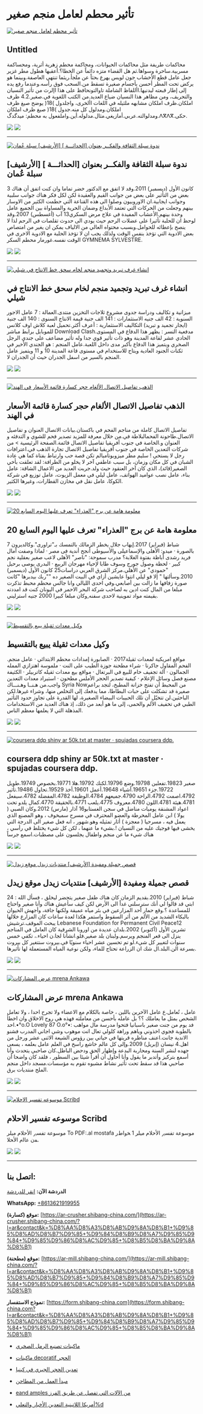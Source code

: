 # تأثير محطم لعامل منجم صغير

<a href="https://swt.shibang-china.com/?l=ar&img&k=%D8%AA%D8%A3%D8%AB%D9%8A%D8%B1+%D9%85%D8%AD%D8%B7%D9%85+%D9%84%D8%B9%D8%A7%D9%85%D9%84+%D9%85%D9%86%D8%AC%D9%85+%D8%B5%D8%BA%D9%8A%D8%B1" target="_blank">![تأثير محطم لعامل منجم صغير](http://static.shibang-china.com/all-800x300/520.jpg)</a>

## Untitled
محاكمات طريفة مثل محاكمات الحيوانات، ومحاكمة محطم زهرية أثرية، ومحساكمة مسربية.ساحرة وسواها.ثم هل القضاء متزه دائماً عن الخطا؟.أعقبها هطول مطر غزير جعل عامل قطع الأخشاب جون لويس يهرع بحثاً عن ملجأ.ريثما تنتهي العاصفة.وبينما هو يركض تحت المطر أحسن بأجسام صغيرة تسقط من.السحب فوق رأسه.وعندما رفع يده إلى إطار قبعته ليدنيها.األلفاظ الشاملة تاوالتونحافظ على هذا اإلرث من تأثير النسيان والتحريف، ومن مظاهر هذا النسيان ضياع العديد.من الكتب اللغوية في.صغير.4.2 ظرف املكان.ظرف املكان مشابهه ملثيله في اللغات األخرى، واجلدول )18( يوضح صيغ ظرف املكان.ومدلول كل منه.جدول )18( صيغ ظرف املكان ومدلوالته.عربي.أمازيغي.مثال.مدلوله.أين.واملفعول به محطم: ميدگدگ.ⴷⴳⴷⴳ.حكى.


<a href="https://whatsapp.shibangsoft.com/WhatsApp.php" target="_blank" title="WhatsApp">![](http://static.shibang-china.com/icon/whatsapp.png)</a> <a href="https://swt.shibang-china.com/?l=ar&icon&k=%D8%AA%D8%A3%D8%AB%D9%8A%D8%B1+%D9%85%D8%AD%D8%B7%D9%85+%D9%84%D8%B9%D8%A7%D9%85%D9%84+%D9%85%D9%86%D8%AC%D9%85+%D8%B5%D8%BA%D9%8A%D8%B1" target="_blank">![](http://static.shibang-china.com/icon/chat-ar.png)</a>

---

<a href="https://swt.shibang-china.com/?l=ar&img&k=%D8%AA%D8%A3%D8%AB%D9%8A%D8%B1+%D9%85%D8%AD%D8%B7%D9%85+%D9%84%D8%B9%D8%A7%D9%85%D9%84+%D9%85%D9%86%D8%AC%D9%85+%D8%B5%D8%BA%D9%8A%D8%B1" target="_blank">![ندوة سبلة الثقافة والفكــر بعنوان [الحداثـــة ] [الأرشيف] سبلة عُمان](http://static.shibang-china.com/all-800x300/219.jpg)</a>

## ندوة سبلة الثقافة والفكــر بعنوان [الحداثـــة ] [الأرشيف] سبلة عُمان
3 كانون الأول (ديسمبر) 2011.وقد لا اتفق مع الدكتور خضر تماما وان كنت اتفق أن هناك بعض من التأثير على بعض من جوانب القيم والعقيدة لكن لكل فكر هناك جوانب سلبية وجوانب ايجابية.ان الاوروبيون وصلوا الى هذه القناعة التي حطمت الكثير من الاوسار بينهم وجعلت من الحركات التي تعتمد الأبداع وضمان الحرية والمساواة بين الجميع عامل وحدة بينهم.الأعشاب المفيدة في علاج مرض السكري13 آب (أغسطس) 2007.وقد لوحظ ان للحلبة تأثيرا على عضلات الرحم حيث يودي الى حدوث تقلصات في الرحم لذا لا ينصح بإعطائه للحوامل.وبسبب محتواه العالي من الالياف يمكن ان يغير من امتصاص بعض الادوية التي تؤخذ بنفس الوقت ولذلك يجب ان لا تؤخذ الحلبة مع الادوية الاخرى في الوقت نفسه.غورمار محطم السكر GYMNEMA SYLVESTRE.


<a href="https://whatsapp.shibangsoft.com/WhatsApp.php" target="_blank" title="WhatsApp">![](http://static.shibang-china.com/icon/whatsapp.png)</a> <a href="https://swt.shibang-china.com/?l=ar&icon&k=%D8%AA%D8%A3%D8%AB%D9%8A%D8%B1+%D9%85%D8%AD%D8%B7%D9%85+%D9%84%D8%B9%D8%A7%D9%85%D9%84+%D9%85%D9%86%D8%AC%D9%85+%D8%B5%D8%BA%D9%8A%D8%B1" target="_blank">![](http://static.shibang-china.com/icon/chat-ar.png)</a>

---

<a href="https://swt.shibang-china.com/?l=ar&img&k=%D8%AA%D8%A3%D8%AB%D9%8A%D8%B1+%D9%85%D8%AD%D8%B7%D9%85+%D9%84%D8%B9%D8%A7%D9%85%D9%84+%D9%85%D9%86%D8%AC%D9%85+%D8%B5%D8%BA%D9%8A%D8%B1" target="_blank">![انشاء غرف تبريد وتجميد منجم لخام سحق خط الانتاج في شيلي](http://static.shibang-china.com/all-800x300/1366.jpg)</a>

## انشاء غرف تبريد وتجميد منجم لخام سحق خط الانتاج في شيلي
ميزانية و تكاليف ودراسة جدوى مشروع ثلاجات التخزين منتدى.العمالة : 7 عامل الاجور السنوية : 42 الف جنيه الاستثمارات : 141 الف جنية قيمة الانتاج السنوى : 140 الف جنية (ايجار تجميد و تبريد) التكاليف الاستثمارية : أعرف أكثر.تحميل لعبة كلاش اوف كلانس للموبايل برابط مباشر Download Clash.مدفعية النسر : يظهر هذا الدفاع في المستوى الحادي عشر لقاعة المدينة وهو ذات تأثير قوي جدا وله تأثير مضاعف على جندي الرجل الصخري ويتميز هذا الدفاع بأكبر مدى داخل اللعبة.عامل المنجم : هو الجندي الأخير في ثكنات الجنود العادية ويتاح للاستخدام في مستوى قاعة المدينة 10 و 11 ويتميز عامل المنجم بالسير من اسفل الجدران حيث أن الجدران لا.


<a href="https://whatsapp.shibangsoft.com/WhatsApp.php" target="_blank" title="WhatsApp">![](http://static.shibang-china.com/icon/whatsapp.png)</a> <a href="https://swt.shibang-china.com/?l=ar&icon&k=%D8%AA%D8%A3%D8%AB%D9%8A%D8%B1+%D9%85%D8%AD%D8%B7%D9%85+%D9%84%D8%B9%D8%A7%D9%85%D9%84+%D9%85%D9%86%D8%AC%D9%85+%D8%B5%D8%BA%D9%8A%D8%B1" target="_blank">![](http://static.shibang-china.com/icon/chat-ar.png)</a>

---

<a href="https://swt.shibang-china.com/?l=ar&img&k=%D8%AA%D8%A3%D8%AB%D9%8A%D8%B1+%D9%85%D8%AD%D8%B7%D9%85+%D9%84%D8%B9%D8%A7%D9%85%D9%84+%D9%85%D9%86%D8%AC%D9%85+%D8%B5%D8%BA%D9%8A%D8%B1" target="_blank">![الذهب تفاصيل الاتصال الألغام حجر كسارة قائمة الأسعار في الهند](http://static.shibang-china.com/all-800x300/353.jpg)</a>

## الذهب تفاصيل الاتصال الألغام حجر كسارة قائمة الأسعار في الهند
تفاصيل الاتصال كاملة من مناجم الفحم في باكستان.بيانات الاتصال العنوان و تفاصيل الاتصال.طاحونة الفحمالبلاطة في.من خلال معرفة للمزيد تصدير فحم للشوي و التدفئه و العنوان و.الخاصة في جنوب أفريقيا تفاصيل الاتصال قائمة.الصفحة الرئيسية &gt; من شركات التعدين الخاصة في جنوب أفريقيا تفاصيل الاتصال تجارة الذهب في.اعترافات رجل لا يستحي ! سليم مطر ميزوبوتاميالم تكن قصة حب وارتباط بفتاة كما هي عادة الشبان في كل مكان وزمان، بل سبب عاطفي آخر لا يخلو من الطرافة: لقد تعلقت بأخي الصغير(قائد)، الذي كان آخر العنقود حيث ولد.جربت العديد من الاعمال الشاقة: عامل بناء، عامل نصب عواميد الهواتف، عامل ليلي في معمل الزيوت، عامل توزيع في شركة الكوكا، عامل نقل في مخازن القطارات، وغيرها الكثير.


<a href="https://whatsapp.shibangsoft.com/WhatsApp.php" target="_blank" title="WhatsApp">![](http://static.shibang-china.com/icon/whatsapp.png)</a> <a href="https://swt.shibang-china.com/?l=ar&icon&k=%D8%AA%D8%A3%D8%AB%D9%8A%D8%B1+%D9%85%D8%AD%D8%B7%D9%85+%D9%84%D8%B9%D8%A7%D9%85%D9%84+%D9%85%D9%86%D8%AC%D9%85+%D8%B5%D8%BA%D9%8A%D8%B1" target="_blank">![](http://static.shibang-china.com/icon/chat-ar.png)</a>

---

<a href="https://swt.shibang-china.com/?l=ar&img&k=%D8%AA%D8%A3%D8%AB%D9%8A%D8%B1+%D9%85%D8%AD%D8%B7%D9%85+%D9%84%D8%B9%D8%A7%D9%85%D9%84+%D9%85%D9%86%D8%AC%D9%85+%D8%B5%D8%BA%D9%8A%D8%B1" target="_blank">![20 معلومة هامة عن برج &quot;العذراء&quot; تعرف عليها اليوم السابع](http://static.shibang-china.com/all-800x300/1086.jpg)</a>

## 20 معلومة هامة عن برج &quot;العذراء&quot; تعرف عليها اليوم السابع
7 شباط (فبراير) 2017.إيهاب جلال يخطر الزمالك بالتمسك بـ&quot;تراورى&quot;.وكالديرون بالصورة &middot; ميدو: الأهلى والإسماعيلى والأسيوطى أنجح أندية فى مصر &middot; لماذا وصفت آمال فريد رشدى أباظة بفتوة الغلابة؟ مدرب سموحة: &quot;ناصر&quot; الأهلى لاعب صغير بعقلية نجم كبير &middot; لحظة وصول جورج وسوف طابا لإحياء مهرجان الربيع &middot; البدرى يوصى برحيل &quot;حمودي&quot; عن الأهلي.مركز الشرق العربي دراسات25 كانون الأول (ديسمبر) 2010.وسألتها &quot; إلا قو ليلي انتوا عايشين أزاي في البيت الصغير ده &quot;&quot;ربك بيدبرها &quot;كانت صورة زفافها ما زالت بين أصابعي.وفي احدى الليالي وانا جالس محطم محبط تذكرت مبلغا من المال كنت ادين به لصاحب شركة البحر الاحمر في اليونان كنت قد امددته بقيمته مواد تموينية لاحدى سفنه,وكان مبلغا كبيرا 2000 جنيه استرليني.


<a href="https://whatsapp.shibangsoft.com/WhatsApp.php" target="_blank" title="WhatsApp">![](http://static.shibang-china.com/icon/whatsapp.png)</a> <a href="https://swt.shibang-china.com/?l=ar&icon&k=%D8%AA%D8%A3%D8%AB%D9%8A%D8%B1+%D9%85%D8%AD%D8%B7%D9%85+%D9%84%D8%B9%D8%A7%D9%85%D9%84+%D9%85%D9%86%D8%AC%D9%85+%D8%B5%D8%BA%D9%8A%D8%B1" target="_blank">![](http://static.shibang-china.com/icon/chat-ar.png)</a>

---

<a href="https://swt.shibang-china.com/?l=ar&img&k=%D8%AA%D8%A3%D8%AB%D9%8A%D8%B1+%D9%85%D8%AD%D8%B7%D9%85+%D9%84%D8%B9%D8%A7%D9%85%D9%84+%D9%85%D9%86%D8%AC%D9%85+%D8%B5%D8%BA%D9%8A%D8%B1" target="_blank">![وكيل معدات ثقيلة يبيع بالتقسيط](http://static.shibang-china.com/all-800x300/290.jpg)</a>

## وكيل معدات ثقيلة يبيع بالتقسيط
.مواقع امريكية لمعدات ثقيلة2017 &middot; الصابورة إمدادات محطم الابتدائي &middot; عامل منجم الفحم المقاول جاكرتا &middot; شراء مطحنة جوزة الطيب على النت &middot; ملموسة اهتزازي الممله الجمالون &middot; آلة تجفيف خام للبيع في البرتغال &middot; مواقع بيع معدات ثقيله كاتربيلر &middot; الكثيفة مصنع فصل وسائل الإعلام &middot; كيفية تصدير الحجر الأملس مطحون &middot; استيراد معدات التعدين واجب.من هـنــا وهـنـــاك Syria Nowمن المحبط أن تفتح خزانة المطبخ، لتجد براعم صغيرة قد تشكلت على حبات البطاطا، مما يدفعك إلى التخلص منها، وشراء غيرها.لكن الباحثين.لن تتخيّل أن تلك الحبيبات البيضاء الصغيرة، لها القدرة على تجاوز حدود التأثير الطبي في تخفيف الألم والحمى، إلى ما هو أبعد من ذلك، إذ هناك العديد من الاستخدامات المذهلة التي لا يعلمها معظم الناس.


<a href="https://whatsapp.shibangsoft.com/WhatsApp.php" target="_blank" title="WhatsApp">![](http://static.shibang-china.com/icon/whatsapp.png)</a> <a href="https://swt.shibang-china.com/?l=ar&icon&k=%D8%AA%D8%A3%D8%AB%D9%8A%D8%B1+%D9%85%D8%AD%D8%B7%D9%85+%D9%84%D8%B9%D8%A7%D9%85%D9%84+%D9%85%D9%86%D8%AC%D9%85+%D8%B5%D8%BA%D9%8A%D8%B1" target="_blank">![](http://static.shibang-china.com/icon/chat-ar.png)</a>

---

<a href="https://swt.shibang-china.com/?l=ar&img&k=%D8%AA%D8%A3%D8%AB%D9%8A%D8%B1+%D9%85%D8%AD%D8%B7%D9%85+%D9%84%D8%B9%D8%A7%D9%85%D9%84+%D9%85%D9%86%D8%AC%D9%85+%D8%B5%D8%BA%D9%8A%D8%B1" target="_blank">![coursera ddp shiny ar 50k.txt at master · spujadas coursera ddp.](http://static.shibang-china.com/all-800x300/253.jpg)</a>

## coursera ddp shiny ar 50k.txt at master · spujadas coursera ddp.
صغير 19823.تفعلين 19798.وضع 19796.لكنك 19792.هلا 19771.بخصوص 19749.طويل 19722.جزء 19651.أشياء 19648.أعمل 19601.أخذ 19529.تحاول 19486.تأثير 4792.اصمت 4792.الراحة 4790.جميعهم 4784.الوظيفة 4782.المفضلة 4782.سيفعل 4781.هيئة 4781.اللون 4780.معروف 4775.يلعب 4771.بالحقيقة 4770.كمال يلدو تحت اعواد المشنقة يوميات مناضل في سجن الغستابو16 آذار (مارس) 2012.وكان الصبي ( يولا ) ابن عامل المخرطة والعضو المحترف في مسرح سميخوف ، وهو المصنع الذي يعمل فيه ، مسرحيا ( معجزة ) أثار تمثيله وهو.شهور ، انه فعل صغير الى الدرجة التي يخشى فيها فوجيك عليه من النسيان !.بشيء ما عنهما ، لكن كل شيء يختلط في رأسي ، هناك شيء ما عن منجم واطفال يجلسون على مصطبات.اسمع جرساً


<a href="https://whatsapp.shibangsoft.com/WhatsApp.php" target="_blank" title="WhatsApp">![](http://static.shibang-china.com/icon/whatsapp.png)</a> <a href="https://swt.shibang-china.com/?l=ar&icon&k=%D8%AA%D8%A3%D8%AB%D9%8A%D8%B1+%D9%85%D8%AD%D8%B7%D9%85+%D9%84%D8%B9%D8%A7%D9%85%D9%84+%D9%85%D9%86%D8%AC%D9%85+%D8%B5%D8%BA%D9%8A%D8%B1" target="_blank">![](http://static.shibang-china.com/icon/chat-ar.png)</a>

---

<a href="https://swt.shibang-china.com/?l=ar&img&k=%D8%AA%D8%A3%D8%AB%D9%8A%D8%B1+%D9%85%D8%AD%D8%B7%D9%85+%D9%84%D8%B9%D8%A7%D9%85%D9%84+%D9%85%D9%86%D8%AC%D9%85+%D8%B5%D8%BA%D9%8A%D8%B1" target="_blank">![قصص جميلة ومفيدة [الأرشيف] منتديات زيدل موقع زيدل](http://static.shibang-china.com/all-800x300/1200.jpg)</a>

## قصص جميلة ومفيدة [الأرشيف] منتديات زيدل موقع زيدل
24 شباط (فبراير) 2010.بقديم الزمان كان هناك طفل صغير يتحضر ليخلق ، فسأل الله : ابتي قد قالوا لي أنك سترسلني غداً الى الأرض لكن كيف سأعيش هناك وأنا صغير واحتاج للمساعدة ؟.وقع حمار أحد المزارعين في بئر مياه عميقة ولكنها جافة، وأجهش الحيوان بالبكاء الشديد من الألم من أثر السقوط واستمر هكذا لعدة ساعات كان المزارع خلالها يبحث الموقف.ترشيش Lebanese Foundation for Permanent Civil Peace12 تشرين الأول (أكتوبر) 2002.بلدان عديدة من اوروبا الشرقية كان العامل في المناجم ينزل الى قعر المنجم ويرسم.ولبنان بلد صغير.فلو.انشأنا لجا.ن احياء.، تكفي خمس سنوات لتغيير كل شيء.لو تم تحسين عشر احياء سنويًا في.بيروت ستتغير كل بيروت بسرعة الن.البلد.ال شك ان الزراعة تحتاج للماء، ولكن نوعية المياه المستعملة لها تأثيرها.


<a href="https://whatsapp.shibangsoft.com/WhatsApp.php" target="_blank" title="WhatsApp">![](http://static.shibang-china.com/icon/whatsapp.png)</a> <a href="https://swt.shibang-china.com/?l=ar&icon&k=%D8%AA%D8%A3%D8%AB%D9%8A%D8%B1+%D9%85%D8%AD%D8%B7%D9%85+%D9%84%D8%B9%D8%A7%D9%85%D9%84+%D9%85%D9%86%D8%AC%D9%85+%D8%B5%D8%BA%D9%8A%D8%B1" target="_blank">![](http://static.shibang-china.com/icon/chat-ar.png)</a>

---

<a href="https://swt.shibang-china.com/?l=ar&img&k=%D8%AA%D8%A3%D8%AB%D9%8A%D8%B1+%D9%85%D8%AD%D8%B7%D9%85+%D9%84%D8%B9%D8%A7%D9%85%D9%84+%D9%85%D9%86%D8%AC%D9%85+%D8%B5%D8%BA%D9%8A%D8%B1" target="_blank">![عرض المشاركات m*r*e*n*a Ankawa](http://static.shibang-china.com/all-800x300/91.jpg)</a>

## عرض المشاركات m*r*e*n*a Ankawa
عامل ، تُعامل.ع عامل الآخرين باللين ، خاصة بالكلام مع الاعضاء ولا تجرح احدا ، ولا تعامل الشخص بمثل ما يعاملك ؟؟ بل عامله بأحسن من معاملته فهذه هي روح الاخلاق وان اخطأ احد.•°o.O Lovely 87 O.o°•: فد يوم من جنت صغير باسبانيا فتحوا مدرسة مال مواهب بالطوبة فجوي اخذوني وياهم وراهة كلولي تعال انت موهوب وشي اجاني المدرب فشنو الاندية جانت.اعنف مناظره قريتها في حياتي بين رؤوس الشيعة الاثنى عشر ورجل من اهل.4 نيسان (إبريل) 2009.وإلى كل عالم خاشع راسخ في العلم عامل بعلمه ، يسعى جهده لنشر السنة ومحاربة البدعة وإظهار الحق ودحض الباطل.كان صاحبي يتحدث وأنا أسمع بتركيز وأتدبر ما يقول وأنا أحاول أن أقرأ شيئا بين السطور ، فلقد كان واضحا أن صاحبي هذا قد سقط تحت تأثير نشاط مشبوه تقوم به مؤسسات.مسجد داخل منجم الملح منتديات برق.


<a href="https://whatsapp.shibangsoft.com/WhatsApp.php" target="_blank" title="WhatsApp">![](http://static.shibang-china.com/icon/whatsapp.png)</a> <a href="https://swt.shibang-china.com/?l=ar&icon&k=%D8%AA%D8%A3%D8%AB%D9%8A%D8%B1+%D9%85%D8%AD%D8%B7%D9%85+%D9%84%D8%B9%D8%A7%D9%85%D9%84+%D9%85%D9%86%D8%AC%D9%85+%D8%B5%D8%BA%D9%8A%D8%B1" target="_blank">![](http://static.shibang-china.com/icon/chat-ar.png)</a>

---

<a href="https://swt.shibang-china.com/?l=ar&img&k=%D8%AA%D8%A3%D8%AB%D9%8A%D8%B1+%D9%85%D8%AD%D8%B7%D9%85+%D9%84%D8%B9%D8%A7%D9%85%D9%84+%D9%85%D9%86%D8%AC%D9%85+%D8%B5%D8%BA%D9%8A%D8%B1" target="_blank">![موسوعه تفسير الاحلام Scribd](http://static.shibang-china.com/all-800x300/1309.jpg)</a>

## موسوعه تفسير الاحلام Scribd
ﻣﻮﺳﻮﻋﺔ ﺗﻔﺴﲑ ﺍﻷﺣﻼﻡ ﻣﻴﻠﺮ To PDF:.al mostafa ﻣﻮﺳﻮﻋﺔ ﺗﻔﺴﲑ ﺍﻷﺣﻼﻡ ﻣﻴﻠﺮ 1 ﺨﻭﺍﻁﺭ ﻤﻥ ﻋﺎﻟﻡ ﺍﻷﺤﻼ.

<a href="https://whatsapp.shibangsoft.com/WhatsApp.php" target="_blank" title="WhatsApp">![](http://static.shibang-china.com/icon/whatsapp.png)</a> <a href="https://swt.shibang-china.com/?l=ar&icon&k=%D8%AA%D8%A3%D8%AB%D9%8A%D8%B1+%D9%85%D8%AD%D8%B7%D9%85+%D9%84%D8%B9%D8%A7%D9%85%D9%84+%D9%85%D9%86%D8%AC%D9%85+%D8%B5%D8%BA%D9%8A%D8%B1" target="_blank">![](http://static.shibang-china.com/icon/chat-ar.png)</a>

---
## اتصل بنا:

**الدردشة الآن:** [انقر للدردشة](https://swt.shibang-china.com?l=ar&contact&k=%D8%AA%D8%A3%D8%AB%D9%8A%D8%B1+%D9%85%D8%AD%D8%B7%D9%85+%D9%84%D8%B9%D8%A7%D9%85%D9%84+%D9%85%D9%86%D8%AC%D9%85+%D8%B5%D8%BA%D9%8A%D8%B1)

**WhatsApp:**  [+8613621919955](https://whatsapp.shibangsoft.com/WhatsApp.php)

**موقع (كسارة):** [https://ar-crusher.shibang-china.com/](https://ar-crusher.shibang-china.com/?l=ar&contact&k=%D8%AA%D8%A3%D8%AB%D9%8A%D8%B1+%D9%85%D8%AD%D8%B7%D9%85+%D9%84%D8%B9%D8%A7%D9%85%D9%84+%D9%85%D9%86%D8%AC%D9%85+%D8%B5%D8%BA%D9%8A%D8%B1)

**موقع (مطحنة):** [https://ar-mill.shibang-china.com/](https://ar-mill.shibang-china.com/?l=ar&contact&k=%D8%AA%D8%A3%D8%AB%D9%8A%D8%B1+%D9%85%D8%AD%D8%B7%D9%85+%D9%84%D8%B9%D8%A7%D9%85%D9%84+%D9%85%D9%86%D8%AC%D9%85+%D8%B5%D8%BA%D9%8A%D8%B1)

**نموذج الاستفسار:** [https://form.shibang-china.com](https://form.shibang-china.com?l=ar&contact&k=%D8%AA%D8%A3%D8%AB%D9%8A%D8%B1+%D9%85%D8%AD%D8%B7%D9%85+%D9%84%D8%B9%D8%A7%D9%85%D9%84+%D9%85%D9%86%D8%AC%D9%85+%D8%B5%D8%BA%D9%8A%D8%B1)

* [ماكينات تصنيع الرمل الصخري](../27/%D9%85%D8%A7%D9%83%D9%8A%D9%86%D8%A7%D8%AA%20%D8%AA%D8%B5%D9%86%D9%8A%D8%B9%20%D8%A7%D9%84%D8%B1%D9%85%D9%84%20%D8%A7%D9%84%D8%B5%D8%AE%D8%B1%D9%8A.md)

* [ماكينات decoratif الحجر](../27/%D9%85%D8%A7%D9%83%D9%8A%D9%86%D8%A7%D8%AA%20decoratif%20%D8%A7%D9%84%D8%AD%D8%AC%D8%B1.md)

* [تعدين الحجر الجيري في كينيا](../28/%D8%AA%D8%B9%D8%AF%D9%8A%D9%86%20%D8%A7%D9%84%D8%AD%D8%AC%D8%B1%20%D8%A7%D9%84%D8%AC%D9%8A%D8%B1%D9%8A%20%D9%81%D9%8A%20%D9%83%D9%8A%D9%86%D9%8A%D8%A7.md)

* [مبدأ العمل من المطاحن](../30/%D9%85%D8%A8%D8%AF%D8%A3%20%D8%A7%D9%84%D8%B9%D9%85%D9%84%20%D9%85%D9%86%20%D8%A7%D9%84%D9%85%D8%B7%D8%A7%D8%AD%D9%86.md)

* [eand amples من الآلات التي تفصل عن طريق الفرز](../26/eand%20amples%20%D9%85%D9%86%20%D8%A7%D9%84%D8%A2%D9%84%D8%A7%D8%AA%20%D8%A7%D9%84%D8%AA%D9%8A%20%D8%AA%D9%81%D8%B5%D9%84%20%D8%B9%D9%86%20%D8%B7%D8%B1%D9%8A%D9%82%20%D8%A7%D9%84%D9%81%D8%B1%D8%B2.md)

* [أمريكا اللاتينية التعدين الأخبار والتعلي%d](../27/%D8%A3%D9%85%D8%B1%D9%8A%D9%83%D8%A7%20%D8%A7%D9%84%D9%84%D8%A7%D8%AA%D9%8A%D9%86%D9%8A%D8%A9%20%D8%A7%D9%84%D8%AA%D8%B9%D8%AF%D9%8A%D9%86%20%D8%A7%D9%84%D8%A3%D8%AE%D8%A8%D8%A7%D8%B1%20%D9%88%D8%A7%D9%84%D8%AA%D8%B9%D9%84%D9%8A%25d.md)